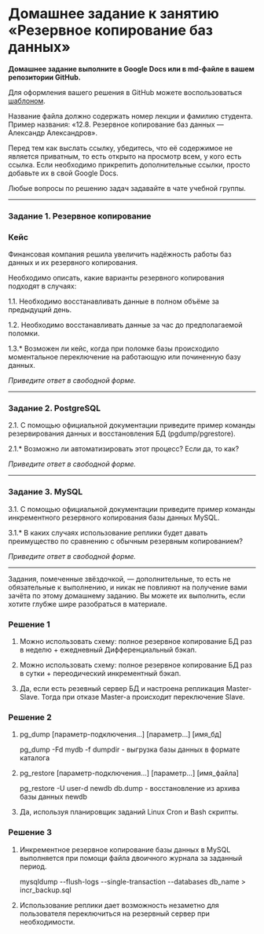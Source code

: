 # Домашнее задание к занятию «Резервное копирование баз данных»

**Домашнее задание выполните в Google Docs или в md-файле в вашем репозитории GitHub.** 

Для оформления вашего решения в GitHub можете воспользоваться [шаблоном](https://github.com/netology-code/sys-pattern-homework).

Название файла должно содержать номер лекции и фамилию студента. Пример названия: «12.8. Резервное копирование баз данных — Александр Александров».

Перед тем как выслать ссылку, убедитесь, что её содержимое не является приватным, то есть открыто на просмотр всем, у кого есть ссылка. Если необходимо прикрепить дополнительные ссылки, просто добавьте их в свой Google Docs.

Любые вопросы по решению задач задавайте в чате учебной группы.

---

### Задание 1. Резервное копирование

### Кейс
Финансовая компания решила увеличить надёжность работы баз данных и их резервного копирования. 

Необходимо описать, какие варианты резервного копирования подходят в случаях: 

1.1. Необходимо восстанавливать данные в полном объёме за предыдущий день.

1.2. Необходимо восстанавливать данные за час до предполагаемой поломки.

1.3.* Возможен ли кейс, когда при поломке базы происходило моментальное переключение на работающую или починенную базу данных.

*Приведите ответ в свободной форме.*

---

### Задание 2. PostgreSQL

2.1. С помощью официальной документации приведите пример команды резервирования данных и восстановления БД (pgdump/pgrestore).

2.1.* Возможно ли автоматизировать этот процесс? Если да, то как?

*Приведите ответ в свободной форме.*

---

### Задание 3. MySQL

3.1. С помощью официальной документации приведите пример команды инкрементного резервного копирования базы данных MySQL. 

3.1.* В каких случаях использование реплики будет давать преимущество по сравнению с обычным резервным копированием?

*Приведите ответ в свободной форме.*

---

Задания, помеченные звёздочкой, — дополнительные, то есть не обязательные к выполнению, и никак не повлияют на получение вами зачёта по этому домашнему заданию. Вы можете их выполнить, если хотите глубже шире разобраться в материале.



### Решение 1

1. Можно использовать схему: полное резервное копирование БД раз в неделю + ежедневный Дифференциальный бэкап.

2. Можно использовать схему: полное резервное копирование БД раз в сутки + переодический инкрементный бэкап.

3. Да, если есть резевный сервер БД и настроена репликация Master-Slave. Тогда при отказе Master-а происходит переключение Slave.

### Решение 2

1. pg_dump [параметр-подключения...] [параметр...] [имя_бд]
    
   pg_dump -Fd mydb -f dumpdir - выгрузка базы данных в формате каталога

2. pg_restore [параметр-подключения...] [параметр...] [имя_файла]

   pg_restore -U user-d newdb db.dump - восстановление из архива базы данных newdb
   
3. Да, используя планировщик заданий Linux Cron и Bash скрипты.

### Решение 3

1. Инкрементное резервное копирование базы данных в MySQL выполняется при помощи файла двоичного журнала за заданный период.

   mysqldump --flush-logs --single-transaction --databases db_name > incr_backup.sql
   
2. Использование реплики дает возможность незаметно для пользователя переключиться на резервный сервер при необходимости.
